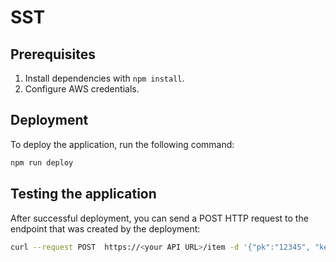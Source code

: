 # SST

## Prerequisites

1. Install dependencies with `npm install`.
2. Configure AWS credentials.

## Deployment

To deploy the application, run the following command:

```bash
npm run deploy
```

## Testing the application

After successful deployment, you can send a POST HTTP request to the endpoint that was created by the deployment:

```bash
curl --request POST  https://<your API URL>/item -d '{"pk":"12345", "key2":"tiktok"}' -H 'Content-Type: application/json'
```
